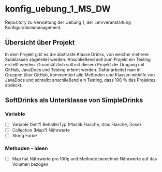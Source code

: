# konfig_uebung_1_MS_DW
Repository zu Verwaltung der Uebung 1, der Lehrveranstaltung Konfigurationsmanagement.

## Übersicht über Projekt

In dem Projekt gibt es die abstrakte Klasse Drinks, von welcher mehrere Subklassen abgeleitet werden. Anschließend soll zum Projekt ein Testing erstellt werden.
Grundsätzlich soll mit diesem Projekt der Umgang mit GitHub, JavaDocs und Testing erlernt werden. Dafür arbeitet man in Gruppen über GitHub, kommentiert alle Methoden und Klassen mithilfe von JavaDocs und schreibt anschließend ein Testing, dass 100 % des Projektes abdeckt.

## SoftDrinks als Unterklasse von SimpleDrinks
### Variable
 - [ ] Variable (Set?) BehälterTyp (Plastik Flasche, Glas Flasche, Dose)
 - [ ] Collection (Map?) Nährwerte
 - [ ] String Farbe

### Methoden - Ideen
 - [ ] Map hat Nährwerte pro 100g und Methode berechnet Nährwerte auf das Volumen bezogen
